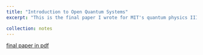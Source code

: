 ```yaml
---
title: "Introduction to Open Quantum Systems"
excerpt: "This is the final paper I wrote for MIT's quantum physics III (8.06), in which I briefly summarized the formalism and applications of open quantum systems."

collection: notes
---
```


[final paper in pdf](https://github.com/arthurlin0722/arthurlin0722.github.io/blob/fb3f63c37c6f292bcc01fe2df1773caa22a3a278/files/8_06_Project.pdf) 


